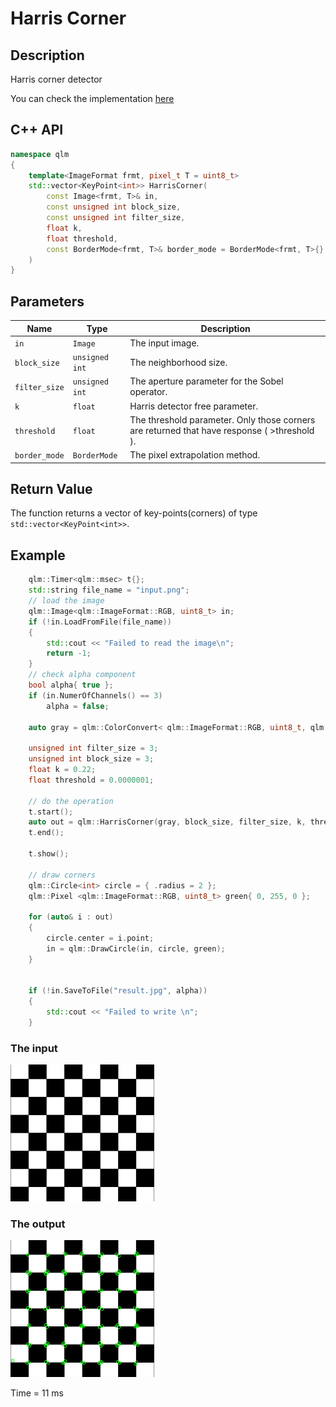 # Harris Corner

## Description
Harris corner detector

 You can check the implementation [here](../../../../source/HarrisCorner.cpp)

## C++ API
```c++
namespace qlm
{
	template<ImageFormat frmt, pixel_t T = uint8_t>
	std::vector<KeyPoint<int>> HarrisCorner(
		const Image<frmt, T>& in,
		const unsigned int block_size,
		const unsigned int filter_size,
		float k,
		float threshold,
		const BorderMode<frmt, T>& border_mode = BorderMode<frmt, T>{}
	)
}
```

## Parameters

| Name           | Type          | Description                                                                                  |
|----------------|---------------|----------------------------------------------------------------------------------------------|
| `in`           | `Image`       | The input image.                                                                             |
| `block_size`   | `unsigned int`| The neighborhood size.                                                                       |
| `filter_size`  | `unsigned int`| The aperture parameter for the Sobel operator.                                               |
| `k`            | `float`       | Harris detector free parameter.															   |
| `threshold`    | `float`       | The threshold parameter. Only those corners are returned that have response ( >threshold ).  |
| `border_mode`  | `BorderMode`  | The pixel extrapolation method.                                                              |

## Return Value
The function returns a vector of key-points(corners) of type `std::vector<KeyPoint<int>>`.

## Example

```c++
    qlm::Timer<qlm::msec> t{};
    std::string file_name = "input.png";
    // load the image
    qlm::Image<qlm::ImageFormat::RGB, uint8_t> in;
    if (!in.LoadFromFile(file_name))
    {
        std::cout << "Failed to read the image\n";
        return -1;
    }
    // check alpha component
    bool alpha{ true };
    if (in.NumerOfChannels() == 3)
        alpha = false;

    auto gray = qlm::ColorConvert< qlm::ImageFormat::RGB, uint8_t, qlm::ImageFormat::GRAY, uint8_t>(in);

    unsigned int filter_size = 3;
    unsigned int block_size = 3;
    float k = 0.22;
    float threshold = 0.0000001;

    // do the operation
    t.start();
    auto out = qlm::HarrisCorner(gray, block_size, filter_size, k, threshold);
    t.end();

    t.show();

    // draw corners
    qlm::Circle<int> circle = { .radius = 2 };
    qlm::Pixel <qlm::ImageFormat::RGB, uint8_t> green{ 0, 255, 0 };

    for (auto& i : out)
    {
        circle.center = i.point;
        in = qlm::DrawCircle(in, circle, green);
    }


    if (!in.SaveToFile("result.jpg", alpha))
    {
        std::cout << "Failed to write \n";
    }
```

### The input
![Input Image](input.png)
### The output
![Input Image](result.jpg)

Time = 11 ms